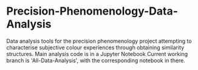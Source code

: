 # Precision-Phenomenology-Data-Analysis
Data analysis tools for the precision phenomenology project attempting to characterise subjective colour experiences through obtaining similarity structures.
Main analysis code is in a Jupyter Notebook 
Current working branch is 'All-Data-Analysis', with the corresponding notebook in there.
